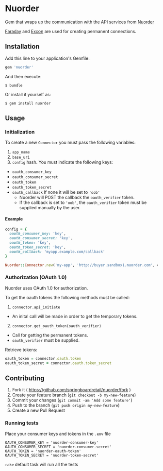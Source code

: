 # Nuorder

Gem that wraps up the communication with the API services from [Nuorder](http://www.nuorder.com/)

[Faraday](https://github.com/lostisland/faraday) and [Excon](https://github.com/excon/excon) are used for creating permanent connections.

## Installation

Add this line to your application's Gemfile:

```ruby
gem 'nuorder'
```

And then execute:

    $ bundle

Or install it yourself as:

    $ gem install nuorder

## Usage

### Initialization

To create a new `Connector` you must pass the following variables:

1. `app_name`
2. `base_uri`
3. `config` hash. You must indicate the following keys:
  * `oauth_consumer_key`
  * `oauth_consumer_secret`
  * `oauth_token`
  * `oauth_token_secret`
  * `oauth_callback` If none it will be set to `'oob'`
    * Nuorder will POST the callback the `oauth_verifier` token.
    * If the callback is set to `'oob'`, the `oauth_verifier` token must be supplied manually by the user. 

#### Example

```ruby
config = {
  oauth_consumer_key: 'key',
  oauth_consumer_secret: 'key',
  oauth_token: 'key',
  oauth_token_secret: 'key',
  oauth_callback: 'myapp.example.com/callback' 
}

Nuorder::Connector.new('my-app', 'http://buyer.sandbox1.nuorder.com', config)
```

### Authorization (OAuth 1.0)

Nuorder uses OAuth 1.0 for authorization.

To get the oauth tokens the following methods must be called:

1. `connector.api_initiate`
  * An inital call will be made in order to get the temporary tokens.
2. `connector.get_oauth_token(oauth_verifier)`
  * Call for getting the permanent tokens.
  * `oauth_verifier` must be supplied. 

Retrieve tokens:

```ruby
oauth_token = connector.oauth.token
oauth_token_secret = connector.oauth.token_secret
```

## Contributing

1. Fork it ( https://github.com/springboardretail/nuorder/fork )
2. Create your feature branch (`git checkout -b my-new-feature`)
3. Commit your changes (`git commit -am 'Add some feature'`)
4. Push to the branch (`git push origin my-new-feature`)
5. Create a new Pull Request

### Running tests

Place your consumer keys and tokens in the `.env` file

```
OAUTH_CONSUMER_KEY = 'nuorder-consumer-key'
OAUTH_CONSUMER_SECRET = 'nuorder-consumer-secret'
OAUTH_TOKEN = 'nuorder-oauth-token'
OAUTH_TOKEN_SECRET = 'nuorder-token-secret'
```

`rake` default task will run all the tests
